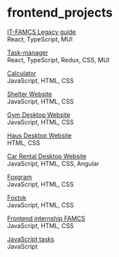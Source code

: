 # frontend_projects

[IT-FAMCS Legacy guide](https://github.com/IT-FAMCS/legacy-front)  
React, TypeScript, MUI

[Task-manager](https://github.com/NastyaKrp/frontend_projects/tree/main/task-manager)  
React, TypeScript, Redux, CSS, MUI

[Calculator](https://github.com/NastyaKrp/frontend_projects/tree/main/calculator)  
JavaScript, HTML, CSS

[Shelter Website](https://github.com/NastyaKrp/frontend_projects/tree/main/shelter)  
JavaScript, HTML, CSS

[Gym Desktop Website](https://github.com/NastyaKrp/frontend_projects/tree/main/gym)  
JavaScript, HTML, CSS

[Haus Desktop Website](https://github.com/NastyaKrp/frontend_projects/tree/main/haus-website)  
HTML, CSS

[Car Rental Desktop Website](https://github.com/NastyaKrp/frontend_projects/tree/main/car-rental)  
JavaScript, HTML, CSS, Angular

[Foxgram](https://github.com/NastyaKrp/frontend_projects/tree/main/foxgram)  
JavaScript, HTML, CSS

[Foxtok](https://github.com/NastyaKrp/frontend_projects/tree/main/foxtok)  
JavaScript, HTML, CSS

[Frontend internship FAMCS](https://github.com/NastyaKrp/frontend_projects/tree/main/intern-famcs)  
JavaScript, HTML, CSS

[JavaScript tasks](https://github.com/NastyaKrp/frontend_projects/tree/main/js-tasks)  
JavaScript

